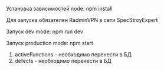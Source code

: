 Установка зависимостей node: npm install

Для запуска обязателен RadminVPN в сети SpecStroyExpert

Запуск dev mode: npm run dev

Запуск production mode: npm start

1. activeFunctions - необходимо перенести в БД
2. defects - необходимо перенести в БД